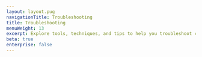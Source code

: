 ```yaml
---
layout: layout.pug
navigationTitle: Troubleshooting
title: Troubleshooting
menuWeight: 13
excerpt: Explore tools, techniques, and tips to help you troubleshoot common issues
beta: true
enterprise: false
---
```

